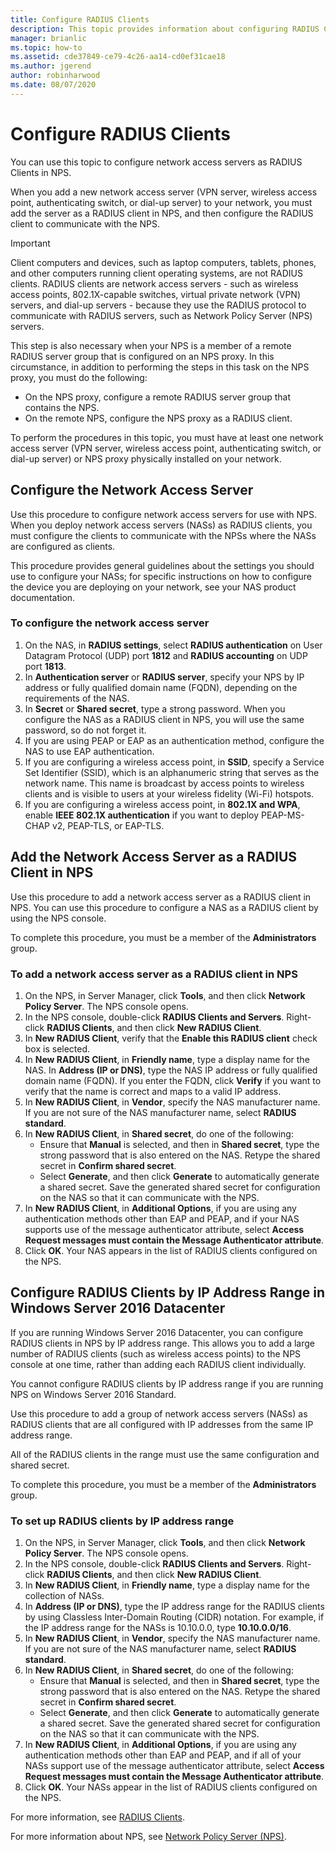 ```yaml
---
title: Configure RADIUS Clients
description: This topic provides information about configuring RADIUS Clients for Network Policy Server in Windows Server 2016.
manager: brianlic
ms.topic: how-to
ms.assetid: cde37849-ce79-4c26-aa14-cd0ef31cae18
ms.author: jgerend
author: robinharwood
ms.date: 08/07/2020
---
```


# Configure RADIUS Clients

You can use this topic to configure network access servers as RADIUS Clients in NPS.

When you add a new network access server \(VPN server, wireless access point, authenticating switch, or dial-up server\) to your network, you must add the server as a RADIUS client in NPS, and then configure the RADIUS client to communicate with the NPS.

>[!IMPORTANT]
>Client computers and devices, such as laptop computers, tablets, phones, and other computers running client operating systems, are not RADIUS clients. RADIUS clients are network access servers - such as wireless access points, 802.1X-capable switches, virtual private network (VPN) servers, and dial-up servers - because they use the RADIUS protocol to communicate with RADIUS servers, such as Network Policy Server \(NPS\) servers.

This step is also necessary when your NPS is a member of a remote RADIUS server group that is configured on an NPS proxy. In this circumstance, in addition to performing the steps in this task on the NPS proxy, you must do the following:

- On the NPS proxy, configure a remote RADIUS server group that contains the NPS.
- On the remote NPS, configure the NPS proxy as a RADIUS client.

To perform the procedures in this topic, you must have at least one network access server \(VPN server, wireless access point, authenticating switch, or dial-up server\) or NPS proxy physically installed on your network.

## Configure the Network Access Server

Use this procedure to configure network access servers for use with NPS. When you deploy network access servers (NASs) as RADIUS clients, you must configure the clients to communicate with the NPSs where the NASs are configured as clients.

This procedure provides general guidelines about the settings you should use to configure your NASs; for specific instructions on how to configure the device you are deploying on your network, see your NAS product documentation.

### To configure the network access server

1. On the NAS, in **RADIUS settings**, select **RADIUS authentication** on User Datagram Protocol (UDP) port **1812** and **RADIUS accounting** on UDP port **1813**.
2. In **Authentication server** or **RADIUS server**, specify your NPS by IP address or fully qualified domain name (FQDN), depending on the requirements of the NAS.
3. In **Secret** or **Shared secret**, type a strong password. When you configure the NAS as a RADIUS client in NPS, you will use the same password, so do not forget it.
4. If you are using PEAP or EAP as an authentication method, configure the NAS to use EAP authentication.
5. If you are configuring a wireless access point, in **SSID**, specify a Service Set Identifier \(SSID\), which is an alphanumeric string that serves as the network name. This name is broadcast by access points to wireless clients and is visible to users at your wireless fidelity \(Wi-Fi\) hotspots.
6. If you are configuring a wireless access point, in **802.1X and WPA**, enable **IEEE 802.1X authentication** if you want to deploy PEAP-MS-CHAP v2, PEAP-TLS, or EAP-TLS.

## Add the Network Access Server as a RADIUS Client in NPS

Use this procedure to add a network access server as a RADIUS client in NPS. You can use this procedure to configure a NAS as a RADIUS client by using the NPS console.

To complete this procedure, you must be a member of the **Administrators** group.

### To add a network access server as a RADIUS client in NPS

1. On the NPS, in Server Manager, click **Tools**, and then click **Network Policy Server**. The NPS console opens.
2. In the NPS console, double-click **RADIUS Clients and Servers**. Right-click **RADIUS Clients**, and then click **New RADIUS Client**.
3. In **New RADIUS Client**, verify that the **Enable this RADIUS client** check box is selected.
4. In **New RADIUS Client**, in **Friendly name**, type a display name for the NAS. In **Address (IP or DNS)**, type the NAS IP address or fully qualified domain name (FQDN). If you enter the FQDN, click **Verify** if you want to verify that the name is correct and maps to a valid IP address.
5. In **New RADIUS Client**, in **Vendor**, specify the NAS manufacturer name. If you are not sure of the NAS manufacturer name, select **RADIUS standard**.
6. In **New RADIUS Client**, in **Shared secret**, do one of the following:
	- Ensure that **Manual** is selected, and then in **Shared secret**, type the strong password that is also entered on the NAS. Retype the shared secret in **Confirm shared secret**.
	- Select **Generate**, and then click **Generate** to automatically generate a shared secret. Save the generated shared secret for configuration on the NAS so that it can communicate with the NPS.
7. In **New RADIUS Client**, in **Additional Options**, if you are using any authentication methods other than EAP and PEAP, and if your NAS supports use of the message authenticator attribute, select **Access Request messages must contain the Message Authenticator attribute**.
8. Click **OK**. Your NAS appears in the list of RADIUS clients configured on the NPS.

## Configure RADIUS Clients by IP Address Range in Windows Server 2016 Datacenter

If you are running Windows Server 2016 Datacenter, you can configure RADIUS clients in NPS by IP address range. This allows you to add a large number of RADIUS clients (such as wireless access points) to the NPS console at one time, rather than adding each RADIUS client individually.

You cannot configure RADIUS clients by IP address range if you are running NPS on Windows Server 2016 Standard.

Use this procedure to add a group of network access servers (NASs) as RADIUS clients that are all configured with IP addresses from the same IP address range.

All of the RADIUS clients in the range must use the same configuration and shared secret.

To complete this procedure, you must be a member of the **Administrators** group.

### To set up RADIUS clients by IP address range

1. On the NPS, in Server Manager, click **Tools**, and then click **Network Policy Server**. The NPS console opens.
2. In the NPS console, double-click **RADIUS Clients and Servers**. Right-click **RADIUS Clients**, and then click **New RADIUS Client**.
3. In **New RADIUS Client**, in **Friendly name**, type a display name for the collection of NASs.
4. In **Address \(IP or DNS\)**, type the  IP address range for the RADIUS clients by using Classless Inter-Domain Routing \(CIDR\) notation. For example, if the IP address range for the NASs is 10.10.0.0, type **10.10.0.0/16**.
5. In **New RADIUS Client**, in **Vendor**, specify the NAS manufacturer name. If you are not sure of the NAS manufacturer name, select **RADIUS standard**.
6. In **New RADIUS Client**, in **Shared secret**, do one of the following:
	- Ensure that **Manual** is selected, and then in **Shared secret**, type the strong password that is also entered on the NAS. Retype the shared secret in **Confirm shared secret**.
	- Select **Generate**, and then click **Generate** to automatically generate a shared secret. Save the generated shared secret for configuration on the NAS so that it can communicate with the NPS.
7. In **New RADIUS Client**, in **Additional Options**, if you are using any authentication methods other than EAP and PEAP, and if all of your NASs support use of the message authenticator attribute, select **Access Request messages must contain the Message Authenticator attribute**.
8. Click **OK**. Your NASs appear in the list of RADIUS clients configured on the NPS.

For more information, see [RADIUS Clients](nps-radius-clients.md).

For more information about NPS, see [Network Policy Server (NPS)](nps-top.md).
